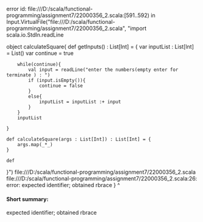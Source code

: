 error id: file:///D:/scala/functional-programming/assignment7/22000356_2.scala:[591..592) in Input.VirtualFile("file:///D:/scala/functional-programming/assignment7/22000356_2.scala", "import scala.io.StdIn.readLine

object calculateSquare{
    def getInputs() : List[Int] = {
        var inputList : List[Int] = List()
        var continue = true

        while(continue){
            val input = readLine("enter the numbers(empty enter for terminate ) : ")
            if (input.isEmpty()){
                continue = false
            }
            else{
                inputList = inputList :+ input
            }
        }
        inputList

    }

    def calculateSquare(args : List[Int]) : List[Int] = {
        args.map(_*_)
    }

    def 
}")
file:///D:/scala/functional-programming/assignment7/22000356_2.scala
file:///D:/scala/functional-programming/assignment7/22000356_2.scala:26: error: expected identifier; obtained rbrace
}
^
#### Short summary: 

expected identifier; obtained rbrace